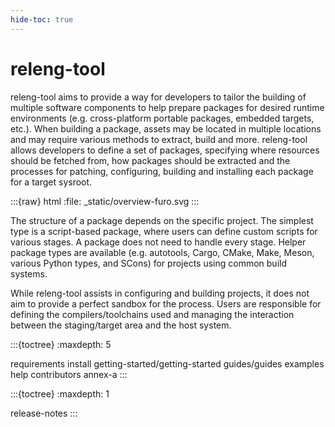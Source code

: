 ```yaml
---
hide-toc: true
---
```


# releng-tool

releng-tool aims to provide a way for developers to tailor the building of
multiple software components to help prepare packages for desired runtime
environments (e.g. cross-platform portable packages, embedded targets, etc.).
When building a package, assets may be located in multiple locations and may
require various methods to extract, build and more. releng-tool allows
developers to define a set of packages, specifying where resources should be
fetched from, how packages should be extracted and the processes for
patching, configuring, building and installing each package for a target
sysroot.

:::{raw} html
:file: _static/overview-furo.svg
:::

The structure of a package depends on the specific project. The simplest
type is a script-based package, where users can define custom scripts for
various stages. A package does not need to handle every stage. Helper
package types are available (e.g. autotools, Cargo, CMake, Make, Meson,
various Python types, and SCons) for projects using common build systems.

While releng-tool assists in configuring and building projects, it does not
aim to provide a perfect sandbox for the process. Users are responsible
for defining the compilers/toolchains used and managing the interaction
between the staging/target area and the host system.

:::{toctree}
:maxdepth: 5

requirements
install
getting-started/getting-started
guides/guides
examples
help
contributors
annex-a
:::

:::{toctree}
:maxdepth: 1

release-notes
:::

